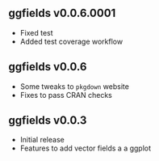 ggfields v0.0.6.0001
-------------

 * Fixed test
 * Added test coverage workflow

ggfields v0.0.6
-------------

 * Some tweaks to `pkgdown` website
 * Fixes to pass CRAN checks

ggfields v0.0.3
-------------

  * Initial release
  * Features to add vector fields a a ggplot